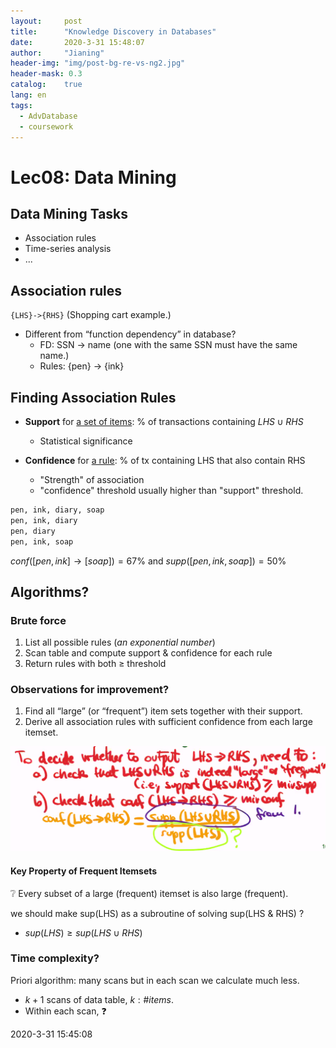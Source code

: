 ```yaml
---
layout:     post
title:      "Knowledge Discovery in Databases"
date:       2020-3-31 15:48:07
author:     "Jianing"
header-img: "img/post-bg-re-vs-ng2.jpg"
header-mask: 0.3
catalog:    true
lang: en
tags:
  - AdvDatabase
  - coursework
---
```


# Lec08: Data Mining

## Data Mining Tasks

- Association rules
- Time-series analysis
- ...

## Association rules

`{LHS}->{RHS}` (Shopping cart example.)

- Different from “function dependency” in database?
  - FD: SSN -> name (one with the same SSN must have the same name.)
  - Rules: {pen} -> {ink}

## Finding Association Rules

- **Support** for <u>a set of items</u>: % of transactions containing $LHS\cup RHS$
  - Statistical significance

- **Confidence** for <u>a rule</u>: % of tx containing LHS that also contain RHS
  - "Strength" of association
  - "confidence" threshold usually higher than "support" threshold.

```txt
pen, ink, diary, soap
pen, ink, diary
pen, diary
pen, ink, soap
```

$conf([pen, ink]\rightarrow[soap])=67\%$ and $supp([pen,ink,soap]) =50\%$

## Algorithms?

### Brute force

1. List all possible rules (*an exponential number*)
2. Scan table and compute support & confidence for each rule
3. Return rules with both $\geq$ threshold

### Observations for improvement?

1. Find all “large” (or “frequent”) item sets together with their support.
2. Derive all association rules with sufficient confidence from each large itemset.

![image-20200331152410151](../img/Untitled/image-20200331152410151.png)

#### Key Property of  Frequent Itemsets

:grey_question: Every subset of a large (frequent) itemset is also large (frequent).​

we should make sup(LHS) as a subroutine of solving sup(LHS & RHS) ?
- $sup(LHS) \geq sup(LHS\cup RHS)$

### Time complexity?

Priori algorithm: many scans but in each scan we calculate much less.

- $k+1$ scans of data table, $k:\#items$.
- Within each scan, :question: 

2020-3-31 15:45:08